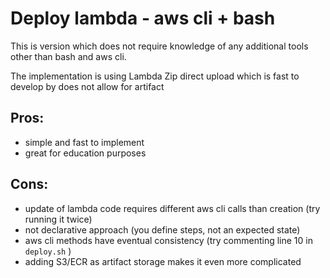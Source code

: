# Deploy lambda - aws cli + bash

This is version which does not require knowledge of any additional tools other than bash and aws cli.

The implementation is using Lambda Zip direct upload which is fast to develop by does not allow for artifact

## Pros:

- simple and fast to implement
- great for education purposes

## Cons:

- update of lambda code requires different aws cli calls than creation (try running it twice)
- not declarative approach (you define steps, not an expected state)
- aws cli methods have eventual consistency (try commenting line 10 in `deploy.sh` )
- adding S3/ECR as artifact storage makes it even more complicated
